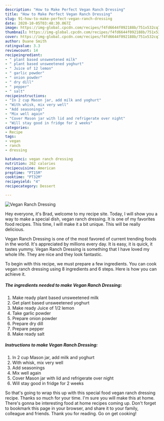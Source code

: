 ```yaml
---
description: "How to Make Perfect Vegan Ranch Dressing"
title: "How to Make Perfect Vegan Ranch Dressing"
slug: 91-how-to-make-perfect-vegan-ranch-dressing
date: 2020-10-05T03:48:30.067Z
image: https://img-global.cpcdn.com/recipes/f4fd6644f092188b/751x532cq70/vegan-ranch-dressing-recipe-main-photo.jpg
thumbnail: https://img-global.cpcdn.com/recipes/f4fd6644f092188b/751x532cq70/vegan-ranch-dressing-recipe-main-photo.jpg
cover: https://img-global.cpcdn.com/recipes/f4fd6644f092188b/751x532cq70/vegan-ranch-dressing-recipe-main-photo.jpg
author: Duane Smith
ratingvalue: 3.3
reviewcount: 14
recipeingredient:
- " plant based unsweetened milk"
- " plant based unsweetened yoghurt"
- " Juice of 12 lemon"
- " garlic powder"
- " onion powder"
- " dry dill"
- " pepper"
- " salt"
recipeinstructions:
- "In 2 cup Mason jar, add milk and yoghurt"
- "With whisk, mix very well"
- "Add seasonings"
- "Mix well again"
- "Cover Mason jar with lid and refrigerate over night"
- "Will stay good in fridge for 2 weeks"
categories:
- Recipe
tags:
- vegan
- ranch
- dressing

katakunci: vegan ranch dressing 
nutrition: 262 calories
recipecuisine: American
preptime: "PT15M"
cooktime: "PT32M"
recipeyield: "4"
recipecategory: Dessert

---
```



![Vegan Ranch Dressing](https://img-global.cpcdn.com/recipes/f4fd6644f092188b/751x532cq70/vegan-ranch-dressing-recipe-main-photo.jpg)

Hey everyone, it's Brad, welcome to my recipe site. Today, I will show you a way to make a special dish, vegan ranch dressing. It is one of my favorites food recipes. This time, I will make it a bit unique. This will be really delicious.

Vegan Ranch Dressing is one of the most favored of current trending foods in the world. It's appreciated by millions every day. It is easy, it is quick, it tastes yummy. Vegan Ranch Dressing is something that I have loved my whole life. They are nice and they look fantastic.




To begin with this recipe, we must prepare a few ingredients. You can cook vegan ranch dressing using 8 ingredients and 6 steps. Here is how you can achieve it.

<!--inarticleads1-->

##### The ingredients needed to make Vegan Ranch Dressing:

1. Make ready  plant based unsweetened milk
1. Get  plant based unsweetened yoghurt
1. Make ready  Juice of 1/2 lemon
1. Take  garlic powder
1. Prepare  onion powder
1. Prepare  dry dill
1. Prepare  pepper
1. Make ready  salt




<!--inarticleads2-->

##### Instructions to make Vegan Ranch Dressing:

1. In 2 cup Mason jar, add milk and yoghurt
1. With whisk, mix very well
1. Add seasonings
1. Mix well again
1. Cover Mason jar with lid and refrigerate over night
1. Will stay good in fridge for 2 weeks




So that's going to wrap this up with this special food vegan ranch dressing recipe. Thanks so much for your time. I'm sure you will make this at home. There's gonna be interesting food at home recipes coming up. Don't forget to bookmark this page in your browser, and share it to your family, colleague and friends. Thank you for reading. Go on get cooking!
